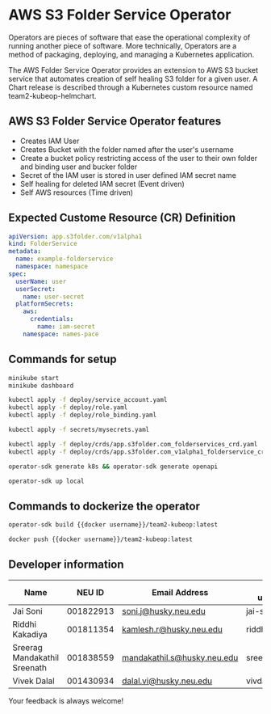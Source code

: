 # AWS S3 Folder Service Operator

Operators are pieces of software that ease the operational complexity of running another piece of software. More technically, Operators are a method of packaging, deploying, and managing a Kubernetes application.

The AWS Folder Service Operator provides an extension to AWS S3 bucket service
that automates creation of self healing S3 folder for a given user.
A Chart release is described through a Kubernetes custom resource named team2-kubeop-helmchart. 

## AWS S3 Folder Service Operator features

* Creates IAM User
* Creates Bucket with the folder named after the user's username
* Create a bucket policy restricting access of the user to their own folder and binding user and bucker folder
* Secret of the IAM user is stored in user defined IAM secret name
* Self healing for deleted IAM secret (Event driven)
* Self AWS resources (Time driven)


## Expected Custome Resource (CR) Definition
```yaml
apiVersion: app.s3folder.com/v1alpha1
kind: FolderService
metadata:
  name: example-folderservice
  namespace: namespace
spec:
  userName: user
  userSecret:
    name: user-secret
  platformSecrets:
    aws:
      credentials:
        name: iam-secret
    namespace: names-pace
```

## Commands for setup
```bash
minikube start
minikube dashboard

kubectl apply -f deploy/service_account.yaml
kubectl apply -f deploy/role.yaml
kubectl apply -f deploy/role_binding.yaml

kubectl apply -f secrets/mysecrets.yaml

kubectl apply -f deploy/crds/app.s3folder.com_folderservices_crd.yaml
kubectl apply -f deploy/crds/app.s3folder.com_v1alpha1_folderservice_cr.yaml

operator-sdk generate k8s && operator-sdk generate openapi

operator-sdk up local
```

## Commands to dockerize the operator

```bash	
operator-sdk build {{docker username}}/team2-kubeop:latest

docker push {{docker username}}/team2-kubeop:latest
```

## Developer information

| Name | NEU ID | Email Address | Github username |
| --- | --- | --- | --- |
| Jai Soni| 001822913|soni.j@husky.neu.edu | jai-soni |
| Riddhi Kakadiya| 001811354 | kamlesh.r@husky.neu.edu | riddhiKakadiya |
| Sreerag Mandakathil Sreenath| 001838559| mandakathil.s@husky.neu.edu| sreeragsreenath |
| Vivek Dalal| 001430934 | dalal.vi@husky.neu.edu | vivdalal |

Your feedback is always welcome!
